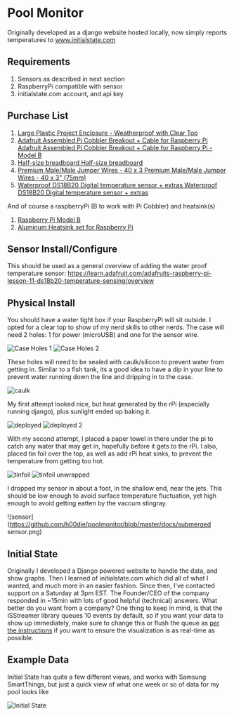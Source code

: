 # Pool Monitor
Originally developed as a django website hosted locally, now simply reports temperatures to www.initialstate.com

## Requirements
1. Sensors as described in next section
2. RaspberryPi compatible with sensor
3. initialstate.com account, and api key

## Purchase List
1. [Large Plastic Project Enclosure - Weatherproof with Clear Top](https://www.adafruit.com/products/905)
2. [Adafruit Assembled Pi Cobbler Breakout + Cable for Raspberry Pi Adafruit Assembled Pi Cobbler Breakout + Cable for Raspberry Pi - Model B](https://www.adafruit.com/products/905)
3. [Half-size breadboard Half-size breadboard](https://www.adafruit.com/products/64)
4. [Premium Male/Male Jumper Wires - 40 x 3 Premium Male/Male Jumper Wires - 40 x 3" (75mm)](https://www.adafruit.com/products/759)
5. [Waterproof DS18B20 Digital temperature sensor + extras Waterproof DS18B20 Digital temperature sensor + extras](https://www.adafruit.com/products/381)

And of course a raspberryPi (B to work with Pi Cobbler) and heatsink(s)

1. [Raspberry Pi Model B](https://www.adafruit.com/products/998)
2. [Aluminum Heatsink set for Raspberry Pi](http://www.amazon.com/Aluminum-Heatsink-set-Raspberry-Pi/dp/B00A88DVTG)

## Sensor Install/Configure
This should be used as a general overview of adding the water proof temperature sensor: https://learn.adafruit.com/adafruits-raspberry-pi-lesson-11-ds18b20-temperature-sensing/overview

## Physical Install
You should have a water tight box if your RaspberryPi will sit outside.  I opted for a clear top to show of my nerd skills to other nerds.
The case will need 2 holes: 1 for power (microUSB) and one for the sensor wire.

![Case Holes 1](https://github.com/h00die/poolmonitor/blob/master/docs/drill%20case.png)
![Case Holes 2](https://github.com/h00die/poolmonitor/blob/master/docs/drill%20case2.png)

These holes will need to be sealed with caulk/silicon to prevent water from getting in.  Similar to a fish tank, its a good idea to have a dip in your line to prevent water running down the line and dripping in to the case.

![caulk](https://github.com/h00die/poolmonitor/blob/master/docs/sealed%20and%20drip%20line.png)

My first attempt looked nice, but heat generated by the rPi (especially running django), plus sunlight ended up baking it.

![deployed](https://github.com/h00die/poolmonitor/blob/master/docs/raspberrypi.png)
![deployed 2](https://github.com/h00die/poolmonitor/blob/master/docs/raspberrypi2.png)

With my second attempt, I placed a paper towel in there under the pi to catch any water that may get in, hopefully before it gets to the rPi.
I also, placed tin foil over the top, as well as add rPi heat sinks, to prevent the temperature from getting too hot.

![tinfoil](https://github.com/h00die/poolmonitor/blob/master/docs/tinfoil.png)
![tinfoil unwrapped](https://github.com/h00die/poolmonitor/blob/master/docs/tinfoil%20unwrapped.png)

I dropped my sensor in about a foot, in the shallow end, near the jets.  This should be low enough to avoid surface temperature fluctuation, yet high enough to avoid getting eatten by the vaccum stingray.

![sensor](https://github.com/h00die/poolmonitor/blob/master/docs/submerged sensor.png)

## Initial State
Originally I developed a Django powered website to handle the data, and show graphs.  Then I learned of initialstate.com which did all of what I wanted, and much more in an easier fashion.
Since then, I've contacted support on a Saturday at 3pm EST.  The Founder/CEO of the company responded in ~15min with lots of good helpful (technical) answers.  What better do you want from a company?
One thing to keep in mind, is that the ISStreamer library queues 10 events by default, so if you want your data to show up immediately, make sure to change this or flush the queue as [per the instructions](https://github.com/InitialState/python_appender#advanced-use) if you want to ensure the visualization is as real-time as possible.

## Example Data
Initial State has quite a few different views, and works with Samsung SmartThings, but just a quick view of what one week or so of data for my pool looks like

![Initial State](https://github.com/h00die/poolmonitor/blob/master/docs/initialstate.png)
